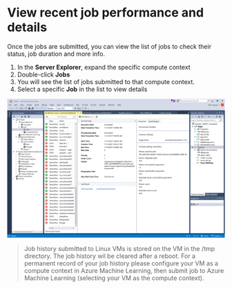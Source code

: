 # View recent job performance and details
Once the jobs are submitted, you can view the list of jobs to check their status, job duration and more info.

1. In the **Server Explorer**, expand the specific compute context 
1. Double-click **Jobs**
1. You will see the list of jobs submitted to that compute context. 
1. Select a specific **Job** in the list to view details

![monitor jobs](./media/monitor-jobs.png)

> Job history submitted to Linux VMs is stored on the VM in the /tmp directory. The job history wil be cleared after a reboot. For a permanent record of your job history please configure your VM as a compute context in Azure Machine Learning, then submit job to Azure Machine Learning (selecting your VM as the compute context).